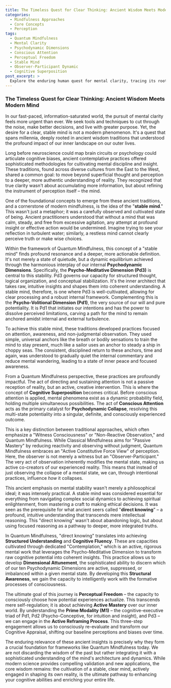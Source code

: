 ```yaml
---
title: The Timeless Quest for Clear Thinking: Ancient Wisdom Meets Modern Mind
categories:
  - Mindfulness Approaches
  - Core Concepts
  - Perception
tags:
  - Quantum Mindfulness
  - Mental Clarity
  - Psychodynamic Dimensions
  - Conscious Attention
  - Perceptual Freedom
  - Stable Mind
  - Observer-Participant Dynamic
  - Cognitive Superposition
post_excerpt: >
  Explore the enduring human quest for mental clarity, tracing its roots from ancient contemplative traditions to the cutting-edge insights of Quantum Mindfulness. This post delves into how the cultivation of a "stable mind" and the active role of conscious attention can transform our inner landscape, transcending passive observation to achieve true perceptual freedom and mastery over our experienced reality.
---
```


### The Timeless Quest for Clear Thinking: Ancient Wisdom Meets Modern Mind

In our fast-paced, information-saturated world, the pursuit of mental clarity feels more urgent than ever. We seek tools and techniques to cut through the noise, make better decisions, and live with greater purpose. Yet, the desire for a clear, stable mind is not a modern phenomenon. It's a quest that spans millennia, deeply rooted in ancient wisdom traditions that understood the profound impact of our inner landscape on our outer lives.

Long before neuroscience could map brain circuits or psychology could articulate cognitive biases, ancient contemplative practices offered sophisticated methodologies for cultivating mental discipline and insight. These traditions, found across diverse cultures from the East to the West, shared a common goal: to move beyond superficial thought and perception to a deeper, more authentic understanding of reality. They recognized that true clarity wasn't about accumulating more information, but about refining the instrument of perception itself – the mind.

One of the foundational concepts to emerge from these ancient traditions, and a cornerstone of modern mindfulness, is the idea of the "**stable mind**." This wasn't just a metaphor; it was a carefully observed and cultivated state of being. Ancient practitioners understood that without a mind that was calm, steady, and free from excessive agitation, any attempt at profound insight or effective action would be undermined. Imagine trying to see your reflection in turbulent water; similarly, a restless mind cannot clearly perceive truth or make wise choices.

Within the framework of Quantum Mindfulness, this concept of a "stable mind" finds profound resonance and a deeper, more actionable definition. It's not merely a state of quietude, but a dynamic equilibrium achieved through the harmonious interplay of our internal **Psychodynamic Dimensions**. Specifically, the **Psycho-Meditative Dimension (Pd3)** is central to this stability. Pd3 governs our capacity for structured thought, logical organization, and conceptual stabilization. It's the inner architect that takes raw, intuitive insights and shapes them into coherent understanding. A stable mind, therefore, is one where Pd3 is well-cultivated, allowing for clear processing and a robust internal framework. Complementing this is the **Psycho-Volitional Dimension (Pd1)**, the very source of our will and pure potentiality. It is Pd1 that initiates our intentions and has the power to dissolve perceived limitations, carving a path for the mind to remain anchored amidst internal and external turbulence.

To achieve this stable mind, these traditions developed practices focused on attention, awareness, and non-judgmental observation. They used simple, universal anchors like the breath or bodily sensations to train the mind to stay present, much like a sailor uses an anchor to steady a ship in choppy seas. The consistent, disciplined return to these anchors, time and again, was understood to gradually quiet the internal commentary and reduce mental wandering, leading to a state of inner peace and focused awareness.

From a Quantum Mindfulness perspective, these practices are profoundly impactful. The act of directing and sustaining attention is not a passive reception of reality, but an active, creative intervention. This is where the concept of **Cognitive Superposition** becomes critical. Before conscious attention is applied, mental phenomena exist as a dynamic probability field, holding multiple simultaneous possibilities. The act of **Conscious Attention** acts as the primary catalyst for **Psychodynamic Collapse**, resolving this multi-state potentiality into a singular, definite, and consciously experienced outcome.

This is a key distinction between traditional approaches, which often emphasize a "Witness Consciousness" or "Non-Reactive Observation," and Quantum Mindfulness. While Classical Mindfulness aims for "Passive Mastery" by reducing reactivity and observing without judgment, Quantum Mindfulness embraces an "Active Constitutive Force View" of perception. Here, the observer is not merely a witness but an "Observer-Participant." The very act of observation inherently modifies the mental state, making us active co-creators of our experienced reality. This means that instead of just observing the collapse of a mental state, we can, through intentional practices, influence *how* it collapses.

This ancient emphasis on mental stability wasn't merely a philosophical ideal; it was intensely practical. A stable mind was considered essential for everything from navigating complex social dynamics to achieving spiritual enlightenment, from mastering a craft to making ethical decisions. It was seen as the prerequisite for what ancient seers called "**direct knowing**" – a profound, intuitive understanding that transcends mere intellectual reasoning. This "direct knowing" wasn't about abandoning logic, but about using focused reasoning as a pathway to deeper, more integrated truths.

In Quantum Mindfulness, "direct knowing" translates into achieving **Structured Understanding** and **Cognitive Fluency**. These are capacities cultivated through dedicated "Contemplation," which is an active, rigorous mental work that leverages the Psycho-Meditative Dimension to transform raw cognitive potential into coherent insights. This practice allows us to develop **Dimensional Attunement**, the sophisticated ability to discern which of our ten Psychodynamic Dimensions are active, suppressed, or imbalanced within a given mental state. By developing this **Structural Awareness**, we gain the capacity to intelligently work with the formative processes of consciousness.

The ultimate goal of this journey is **Perceptual Freedom** – the capacity to consciously choose how potential experiences actualize. This transcends mere self-regulation; it is about achieving **Active Mastery** over our inner world. By understanding the **Prime Modality (M1)** – the cognitive-executive triad of Pd1, Pd2 (Psycho-Conceptive, for intuition and insight), and Pd3 – we can engage in the **Active Reframing Process**. This three-step engagement allows us to consciously re-evaluate and transform our Cognitive Appraisal, shifting our baseline perceptions and biases over time.

The enduring relevance of these ancient insights is precisely why they form a crucial foundation for frameworks like Quantum Mindfulness today. We are not discarding the wisdom of the past but rather integrating it with a sophisticated understanding of the mind's architecture and dynamics. While modern science provides compelling validation and new applications, the core wisdom remains: the cultivation of a stable, clear mind, actively engaged in shaping its own reality, is the ultimate pathway to enhancing your cognitive abilities and enriching your entire life.